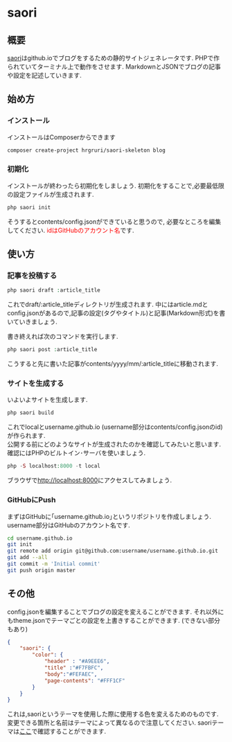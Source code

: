 # saori
## 概要
[saori](https://github.com/hrgruri/saori)はgithub.ioでブログをするための静的サイトジェネレータです. PHPで作られていてターミナル上で動作をさせます. MarkdownとJSONでブログの記事や設定を記述していきます.  

## 始め方
### インストール
インストールはComposerからできます
```sh
composer create-project hrgruri/saori-skeleton blog
```
### 初期化
インストールが終わったら初期化をしましょう. 初期化をすることで,必要最低限の設定ファイルが生成されます.
```sh
php saori init
```
そうするとcontents/config.jsonができていると思うので, 必要なところを編集してください. <font color='red'>idはGitHubのアカウント名</font>です.

## 使い方
### 記事を投稿する
```php
php saori draft :article_title
```
これでdraft/:article_titleディレクトリが生成されます. 中にはarticle.mdとconfig.jsonがあるので,記事の設定(タグやタイトル)と記事(Markdown形式)を書いていきましょう.  

書き終えれば次のコマンドを実行します.
```php
php saori post :article_title
```
こうすると先に書いた記事がcontents/yyyy/mm/:article_titleに移動されます.  

### サイトを生成する
いよいよサイトを生成します.
```php
php saori build
```
これでlocalとusername.github.io (username部分はcontents/config.jsonのid)が作られます.  
公開する前にどのようなサイトが生成されたのかを確認してみたいと思います. 確認にはPHPのビルトイン･サーバを使いましょう.
```php
php -S localhost:8000 -t local
```
ブラウザで[http://localhost:8000](http://localhost:8000)にアクセスしてみましょう.

### GitHubにPush
まずはGitHubに｢username.github.io｣というリポジトリを作成しましょう. username部分はGitHubのアカウント名です.  
```sh
cd username.github.io
git init
git remote add origin git@github.com:username/username.github.io.git
git add --all
git commit -m 'Initial commit'
git push origin master
```

## その他
config.jsonを編集することでブログの設定を変えることができます. それ以外にもtheme.jsonでテーマごとの設定を上書きすることができます. (できない部分もあり)
```json
{
    "saori": {
        "color": {
            "header" : "#A9EEE6",
            "title" :"#F7FBFC",
            "body":"#FEFAEC",
            "page-contents": "#FFF1CF"
        }
    }
}
```
これは,saoriというテーマを使用した際に使用する色を変えるためのものです. 変更できる箇所と名前はテーマによって異なるので注意してください. saoriテーマは[ここ](https://github.com/hrgruri/saori/blob/v2.1/src/theme/saori/config.json)で確認することができます.
